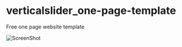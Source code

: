 # verticalslider_one-page-template
Free one page website template

![ScreenShot](https://github.com/Goldenmace/verticalslider_one-page-template/verticalslider.jpg)